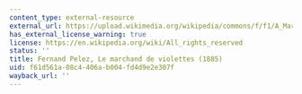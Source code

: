 ```yaml
---
content_type: external-resource
external_url: https://upload.wikimedia.org/wikipedia/commons/f/f1/A_Martyr_or_The_Violette_Merchant_%28c._1885_-_Fernand_Pelez%29.jpg
has_external_license_warning: true
license: https://en.wikipedia.org/wiki/All_rights_reserved
status: ''
title: Fernand Pelez, Le marchand de violettes (1885)
uid: f61d561a-08c4-406a-b004-fd4d9e2e307f
wayback_url: ''
---
```

